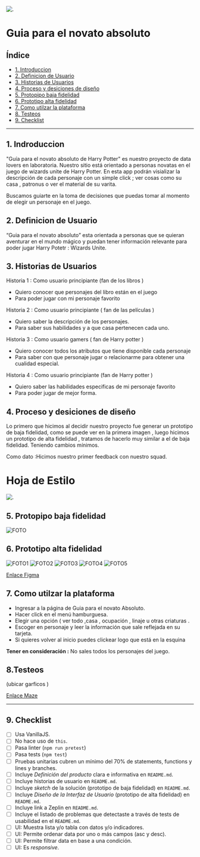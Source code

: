 ![.](https://github.com/NayaFer/SCL013-data-lovers/blob/master/src/img/readme%20portada.png)

# Guia para el novato absoluto

## Índice

* [1. Introduccion](#1-Introduccion)
* [2. Definicion de Usuario](#2-Definicion-de-Usuario)
* [3. Historias de Usuarios](#3-Historias-de-Usuarios)
* [4. Proceso y desiciones de diseño](#4-Proceso-y-desiciones-de-diseño)
* [5. Protopipo baja fidelidad](#5-Prototipo-baja-fidelidad)
* [6. Prototipo alta fidelidad](#6-Prototipo-alta-fidelidad)
* [7. Como utilzar la plataforma](#7-Como-utiluzar-la-plataforma)
* [8. Testeos](#8-Testeos)
* [9. Checklist](#9-checklist)

***

## 1. Indroduccion

"Guía para el novato absoluto de  Harry Potter" es nuestro proyecto de data lovers en laboratoria. Nuestro sitio está orientado a personas novatas en el juego de wizards unite de Harry Potter. En esta app podrán visializar la descripción de cada personaje con un simple click ; ver cosas como su casa , patronus o ver el material de su varita.

Buscamos guiarte en la toma de decisiones que puedas tomar al momento de elegir un personaje en el juego.

## 2. Definicion de Usuario

“Guia para el novato absoluto” esta orientada a personas que se quieran aventurar en el mundo mágico y puedan tener información relevante para poder jugar Harry Potetr : Wizards Unite.


## 3. Historias de Usuarios

Historia 1 : Como usuario principiante (fan de los libros )  
 - Quiero conocer que personajes del libro están en el juego 
 - Para poder jugar con mi personaje favorito


Historia 2 : Como usuario principiante ( fan de las películas ) 

 - Quiero saber la descripción de los personajes.
 - Para saber sus habilidades y a que casa pertenecen cada uno.

Historia 3 : Como usuario gamers ( fan de Harry potter ) 
 - Quiero conocer todos los atributos que tiene disponible cada
   personaje
- Para saber con que personaje jugar o relacionarme para obtener una
   cualidad especial.

Historia 4 : Como usuario principiante (fan de Harry potter )   
 - Quiero saber las habilidades especificas de mi personaje favorito
 - Para poder jugar de mejor forma.




## 4. Proceso y desiciones de diseño

Lo primero que hicimos al decidir nuestro proyecto fue generar un prototipo de baja fidelidad, como se puede ver en la primera imagen , luego hicimos un prototipo de alta fidelidad , tratamos de hacerlo muy similar a el de baja fidelidad. Teniendo cambios mínimos.
 
Como dato :Hicimos nuestro primer feedback con nuestro squad.

# Hoja de Estilo 
![.](https://github.com/NayaFer/SCL013-data-lovers/blob/master/src/img/readme_paleta.png)


## 5. Protopipo baja fidelidad

![FOTO](https://github.com/NayaFer/SCL013-data-lovers/blob/master/src/img/bajafidelidad.jpeg)


## 6. Prototipo alta fidelidad

![FOTO1](https://github.com/NayaFer/SCL013-data-lovers/blob/master/src/img/figma1.png)
![FOTO2](https://github.com/NayaFer/SCL013-data-lovers/blob/master/src/img/figma2.png)
![FOTO3](https://github.com/NayaFer/SCL013-data-lovers/blob/master/src/img/figma3.png)
![FOTO4](https://github.com/NayaFer/SCL013-data-lovers/blob/master/src/img/figma4.png)
![FOTO5](https://github.com/NayaFer/SCL013-data-lovers/blob/master/src/img/fimga5.png)


[Enlace Figma](https://www.figma.com/file/8Bg2SLPzDN2GJDezOc5EUx/data-lovers?node-id=0:1)


## 7. Como utilzar la plataforma

 - Ingresar a la página de Guia para el novato Absoluto.
 - Hacer click en el menú hamburguesa.
 - Elegir una opción ( ver todo ,casa , ocupación , linaje u otras
   criaturas .
 - Escoger en personaje y leer la información que sale reflejada en su
   tarjeta.
 - Si quieres volver al inicio puedes clickear logo que está en la
   esquina
 

**Tener en consideración :**
No sales todos los personajes del juego.

## 8.Testeos

(ubicar garficos )

[Enlace Maze](https://t.maze.design/10897011)


***

## 9. Checklist

* [ ] Usa VanillaJS.
* [ ] No hace uso de `this`.
* [ ] Pasa linter (`npm run pretest`)
* [ ] Pasa tests (`npm test`)
* [ ] Pruebas unitarias cubren un mínimo del 70% de statements, functions y
  lines y branches.
* [ ] Incluye _Definición del producto_ clara e informativa en `README.md`.
* [ ] Incluye historias de usuario en `README.md`.
* [ ] Incluye _sketch_ de la solución (prototipo de baja fidelidad) en
  `README.md`.
* [ ] Incluye _Diseño de la Interfaz de Usuario_ (prototipo de alta fidelidad)
  en `README.md`.
* [ ] Incluye link a Zeplin en `README.md`.
* [ ] Incluye el listado de problemas que detectaste a través de tests de
  usabilidad en el `README.md`.
* [ ] UI: Muestra lista y/o tabla con datos y/o indicadores.
* [ ] UI: Permite ordenar data por uno o más campos (asc y desc).
* [ ] UI: Permite filtrar data en base a una condición.
* [ ] UI: Es _responsive_.
